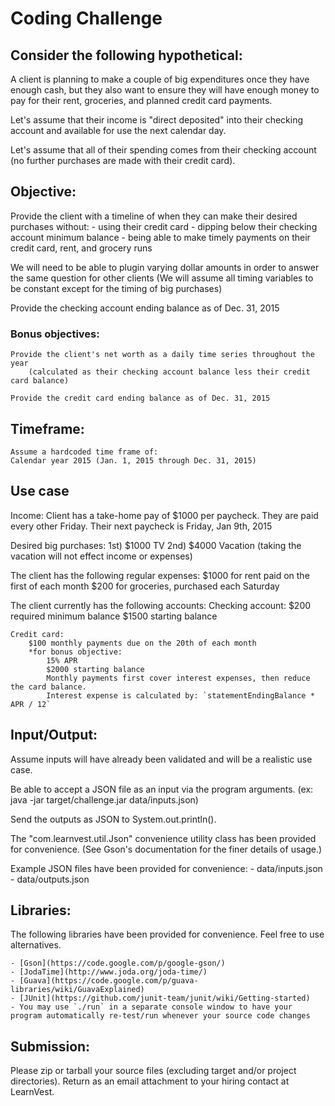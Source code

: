 # Coding Challenge


## Consider the following hypothetical:

A client is planning to make a couple of big expenditures once
they have enough cash, but they also want to ensure they will
have enough money to pay for their rent, groceries, and
planned credit card payments.

Let's assume that their income is "direct deposited" into
their checking account and available for use the next calendar day.

Let's assume that all of their spending comes from their
checking account (no further purchases are made with their credit card).


## Objective:

Provide the client with a timeline of when they can make their desired purchases without:
    - using their credit card
    - dipping below their checking account minimum balance
    - being able to make timely payments on their credit card, rent, and grocery runs

We will need to be able to plugin varying dollar amounts in order to answer the same question for other clients
   (We will assume all timing variables to be constant except for the timing of big purchases)

Provide the checking account ending balance as of Dec. 31, 2015


### Bonus objectives:

    Provide the client's net worth as a daily time series throughout the year
        (calculated as their checking account balance less their credit card balance)

    Provide the credit card ending balance as of Dec. 31, 2015


## Timeframe:
    Assume a hardcoded time frame of:
    Calendar year 2015 (Jan. 1, 2015 through Dec. 31, 2015)



## Use case

Income:
    Client has a take-home pay of $1000 per paycheck.
    They are paid every other Friday.
    Their next paycheck is Friday, Jan 9th, 2015


Desired big purchases:
    1st) $1000 TV
    2nd) $4000 Vacation (taking the vacation will not effect income or expenses)


The client has the following regular expenses:
    $1000 for rent paid on the first of each month
    $200 for groceries, purchased each Saturday


The client currently has the following accounts:
    Checking account:
        $200 required minimum balance
        $1500 starting balance


    Credit card:
        $100 monthly payments due on the 20th of each month
        *for bonus objective:
            15% APR
            $2000 starting balance
            Monthly payments first cover interest expenses, then reduce the card balance.
            Interest expense is calculated by: `statementEndingBalance * APR / 12`


## Input/Output:

Assume inputs will have already been validated and will be a realistic use case.

Be able to accept a JSON file as an input via the program arguments.
    (ex: java -jar target/challenge.jar data/inputs.json)

Send the outputs as JSON to System.out.println().

The "com.learnvest.util.Json" convenience utility class has been provided for convenience.
(See Gson's documentation for the finer details of usage.)

Example JSON files have been provided for convenience:
    - data/inputs.json
    - data/outputs.json

## Libraries:

The following libraries have been provided for convenience.  Feel free to use alternatives.

    - [Gson](https://code.google.com/p/google-gson/)
    - [JodaTime](http://www.joda.org/joda-time/)
    - [Guava](https://code.google.com/p/guava-libraries/wiki/GuavaExplained)
    - [JUnit](https://github.com/junit-team/junit/wiki/Getting-started)
    - You may use `./run` in a separate console window to have your program automatically re-test/run whenever your source code changes

## Submission:

Please zip or tarball your source files (excluding target and/or project directories).  Return as an email attachment to your hiring contact at LearnVest.


